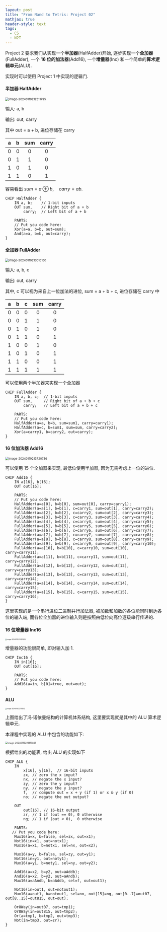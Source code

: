 ```yaml
---
layout: post
title: "From Nand to Tetris: Project 02"
mathjax: true
header-style: text
tags: 
  - CS
  - N2T
---
```



Project 2 要求我们从实现一个**半加器**(HalfAdder)开始, 逐步实现一个**全加器**(FullAdder),  一个 **16 位的加法器**(Add16), 一个**增量器**(Inc) 和一个简单的**算术逻辑单元**(ALU).

实现时可以使用 Project 1 中实现的逻辑门.



#### 半加器 HalfAdder

<img src="https://raw.githubusercontent.com/KaiserTT/KaiserTT.github.io/master/img/n2t/image-20240119212511795.png" alt="image-20240119212511795" style="zoom:67%;" />

输入: a, b

输出: out, carry

其中 out = a + b, 进位存储在 carry

|  a   |  b   | sum  | carry |
| :--: | :--: | :--: | :---: |
|  0   |  0   |  0   |   0   |
|  0   |  1   |  1   |   0   |
|  1   |  0   |  1   |   0   |
|  1   |  1   |  0   |   1   |

容易看出 $sum=a\oplus b,\quad  carry=ab$.

```
CHIP HalfAdder {
    IN a, b;    // 1-bit inputs
    OUT sum,    // Right bit of a + b 
        carry;  // Left bit of a + b

    PARTS:
    // Put you code here:
    Xor(a=a, b=b, out=sum);
    And(a=a, b=b, out=carry);
}
```



#### 全加器 FullAdder

<img src="https://raw.githubusercontent.com/KaiserTT/KaiserTT.github.io/master/img/n2t/image-20240119213015150.png" alt="image-20240119213015150" style="zoom:67%;" />

输入: a, b, c

输出: out, carry

其中, c 可以视为来自上一位加法的进位, sum = a + b + c, 进位存储在 carry 中

|  a   |  b   |  c   | sum  | carry |
| :--: | :--: | :--: | :--: | :---: |
|  0   |  0   |  0   |  0   |   0   |
|  0   |  0   |  1   |  1   |   0   |
|  0   |  1   |  0   |  1   |   0   |
|  0   |  1   |  1   |  0   |   1   |
|  1   |  0   |  0   |  1   |   0   |
|  1   |  0   |  1   |  0   |   1   |
|  1   |  1   |  0   |  0   |   1   |
|  1   |  1   |  1   |  1   |   1   |

可以使用两个半加器来实现一个全加器

```
CHIP FullAdder {
    IN a, b, c;  // 1-bit inputs
    OUT sum,     // Right bit of a + b + c
        carry;   // Left bit of a + b + c

    PARTS:
    // Put you code here:
    HalfAdder(a=a, b=b, sum=sum1, carry=carry1);
    HalfAdder(a=c, b=sum1, sum=sum, carry=carry2);
    Xor(a=carry1, b=carry2, out=carry);
}
```



#### 16 位加法器 Add16

<img src="https://raw.githubusercontent.com/KaiserTT/KaiserTT.github.io/master/img/n2t/image-20240119213720736.png" alt="image-20240119213720736" style="zoom:67%;" />

可以使用 15 个全加器来实现, 最低位使用半加器, 因为无需考虑上一位的进位.

```
CHIP Add16 {
    IN a[16], b[16];
    OUT out[16];

    PARTS:
    // Put you code here:
    HalfAdder(a=a[0], b=b[0], sum=out[0], carry=carry1);
    FullAdder(a=a[1], b=b[1], c=carry1, sum=out[1], carry=carry2);
    FullAdder(a=a[2], b=b[2], c=carry2, sum=out[2], carry=carry3);
    FullAdder(a=a[3], b=b[3], c=carry3, sum=out[3], carry=carry4);
    FullAdder(a=a[4], b=b[4], c=carry4, sum=out[4], carry=carry5);
    FullAdder(a=a[5], b=b[5], c=carry5, sum=out[5], carry=carry6);
    FullAdder(a=a[6], b=b[6], c=carry6, sum=out[6], carry=carry7);
    FullAdder(a=a[7], b=b[7], c=carry7, sum=out[7], carry=carry8);
    FullAdder(a=a[8], b=b[8], c=carry8, sum=out[8], carry=carry9);
    FullAdder(a=a[9], b=b[9], c=carry9, sum=out[9], carry=carry10);
    FullAdder(a=a[10], b=b[10], c=carry10, sum=out[10], carry=carry11);
    FullAdder(a=a[11], b=b[11], c=carry11, sum=out[11], carry=carry12);
    FullAdder(a=a[12], b=b[12], c=carry12, sum=out[12], carry=carry13);
    FullAdder(a=a[13], b=b[13], c=carry13, sum=out[13], carry=carry14);
    FullAdder(a=a[14], b=b[14], c=carry14, sum=out[14], carry=carry15);
    FullAdder(a=a[15], b=b[15], c=carry15, sum=out[15], carry=carry16);
}
```

这里实现的是一个串行进位二进制并行加法器, 被加数和加数的各位能同时到达各位的输入端, 而各位全加器的进位输入则是按照由低位向高位逐级串行传递的.



#### 16 位增量器 Inc16

<img src="https://raw.githubusercontent.com/KaiserTT/KaiserTT.github.io/master/img/n2t/image-20240119214157669.png" alt="image-20240119214157669" style="zoom: 33%;" />

增量器的功能很简单, 即对输入加 1.

```
CHIP Inc16 {
    IN in[16];
    OUT out[16];

    PARTS:
    // Put you code here:
    Add16(a=in, b[0]=true, out=out);
}
```



#### ALU

<img src="https://raw.githubusercontent.com/KaiserTT/KaiserTT.github.io/master/img/n2t/image-20240119221116192.png" alt="image-20240119221116192" style="zoom: 33%;" />

上图给出了冯·诺依曼结构的计算机体系结构, 这里要实现就是其中的 ALU 算术逻辑单元.

本课程中实现的 ALU 中包含的功能如下:

<img src="https://raw.githubusercontent.com/KaiserTT/KaiserTT.github.io/master/img/n2t/image-20240119221813821.png" alt="image-20240119221813821" style="zoom: 50%;" />

根据给出的功能表, 给出 ALU 的实现如下

```
CHIP ALU {
    IN  
        x[16], y[16],  // 16-bit inputs        
        zx, // zero the x input?
        nx, // negate the x input?
        zy, // zero the y input?
        ny, // negate the y input?
        f,  // compute out = x + y (if 1) or x & y (if 0)
        no; // negate the out output?

    OUT 
        out[16], // 16-bit output
        zr, // 1 if (out == 0), 0 otherwise
        ng; // 1 if (out < 0),  0 otherwise

    PARTS:
   // Put you code here:
    Mux16(a=x, b=false, sel=zx, out=x1);
    Not16(in=x1, out=notx1);
    Mux16(a=x1, b=notx1, sel=nx, out=x2);

    Mux16(a=y, b=false, sel=zy, out=y1);
    Not16(in=y1, out=noty1);
    Mux16(a=y1, b=noty1, sel=ny, out=y2);

    Add16(a=x2, b=y2, out=aAddb);
    And16(a=x2, b=y2, out=aAndb);
    Mux16(a=aAndb, b=aAddb, sel=f, out=out1);

    Not16(in=out1, out=notout1);
    Mux16(a=out1, b=notout1, sel=no, out[15]=ng, out[0..7]=out07, out[8..15]=out815, out=out);

    Or8Way(in=out07, out=tmp1);
    Or8Way(in=out815, out=tmp2);
    Or(a=tmp1, b=tmp2, out=tmp3);
    Not(in=tmp3, out=zr);
}
```